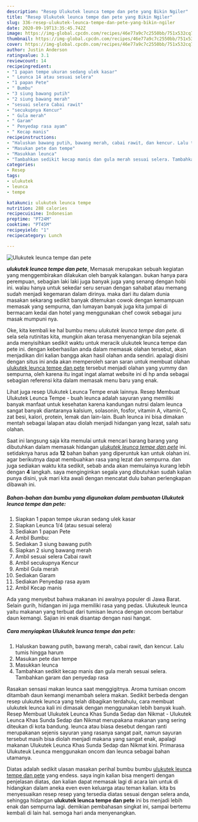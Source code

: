```yaml
---
description: "Resep Ulukutek leunca tempe dan pete yang Bikin Ngiler"
title: "Resep Ulukutek leunca tempe dan pete yang Bikin Ngiler"
slug: 336-resep-ulukutek-leunca-tempe-dan-pete-yang-bikin-ngiler
date: 2020-09-19T13:35:45.742Z
image: https://img-global.cpcdn.com/recipes/46e77a9c7c2550bb/751x532cq70/ulukutek-leunca-tempe-dan-pete-foto-resep-utama.jpg
thumbnail: https://img-global.cpcdn.com/recipes/46e77a9c7c2550bb/751x532cq70/ulukutek-leunca-tempe-dan-pete-foto-resep-utama.jpg
cover: https://img-global.cpcdn.com/recipes/46e77a9c7c2550bb/751x532cq70/ulukutek-leunca-tempe-dan-pete-foto-resep-utama.jpg
author: Justin Anderson
ratingvalue: 3.1
reviewcount: 14
recipeingredient:
- "1 papan tempe ukuran sedang ulek kasar"
- " Leunca 14 atau sesuai selera"
- "1 papan Pete"
- " Bumbu"
- "3 siung bawang putih"
- "2 siung bawang merah"
- "sesuai selera Cabai rawit"
- "secukupnya Kencur"
- " Gula merah"
- " Garam"
- " Penyedap rasa ayam"
- " Kecap manis"
recipeinstructions:
- "Haluskan bawang putih, bawang merah, cabai rawit, dan kencur. Lalu tumis hingga harum"
- "Masukan pete dan tempe"
- "Masukkan leunca"
- "Tambahkan sedikit kecap manis dan gula merah sesuai selera. Tambahkan garam dan penyedap rasa"
categories:
- Resep
tags:
- ulukutek
- leunca
- tempe

katakunci: ulukutek leunca tempe 
nutrition: 288 calories
recipecuisine: Indonesian
preptime: "PT24M"
cooktime: "PT45M"
recipeyield: "1"
recipecategory: Lunch

---
```



![Ulukutek leunca tempe dan pete](https://img-global.cpcdn.com/recipes/46e77a9c7c2550bb/751x532cq70/ulukutek-leunca-tempe-dan-pete-foto-resep-utama.jpg)

<b><i>ulukutek leunca tempe dan pete</i></b>, Memasak merupakan sebuah kegiatan yang menggembirakan dilakukan oleh banyak kalangan. bukan hanya para perempuan, sebagian laki laki juga banyak juga yang senang dengan hobi ini. walau hanya untuk sekedar seru seruan dengan sahabat atau memang sudah menjadi kegemaran dalam dirinya. maka dari itu dalam dunia masakan sekarang sedikit banyak ditemukan cowok dengan kemampuan memasak yang sempurna, dan lumayan banyak juga kita jumpai di bermacam kedai dan hotel yang menggunakan chef cowok sebagai juru masak mumpuni nya.

Oke, kita kembali ke hal bumbu menu <i>ulukutek leunca tempe dan pete</i>. di sela sela rutinitas kita, mungkin akan terasa menyenangkan bila sejenak anda menyisihkan sedikit waktu untuk meracik ulukutek leunca tempe dan pete ini. dengan keberhasilan anda dalam memasak olahan tersebut, akan menjadikan diri kalian bangga akan hasil olahan anda sendiri. apalagi disini dengan situs ini anda akan memperoleh saran saran untuk membuat olahan <u>ulukutek leunca tempe dan pete</u> tersebut menjadi olahan yang yummy dan sempurna, oleh karena itu ingat ingat alamat website ini di hp anda sebagai sebagian referensi kita dalam memasak menu baru yang enak.

Lihat juga resep Ulukutek Leunca Tempe enak lainnya. Resep Membuat Ulukutek Leunca Tempe - buah leunca adalah sayuran yang memiliki banyak manfaat untuk kesehatan karena kandungan nutrsi dalam leunca sangat banyak diantaranya kalsium, solasonin, fosfor, vitamin A, vitamin C, zat besi, kalori, protein, lemak dan lain-lain. Buah leunca ini bisa dimakan mentah sebagai lalapan atau diolah menjadi hidangan yang lezat, salah satu olahan.


Saat ini langsung saja kita memulai untuk mencari barang barang yang dibutuhkan dalam memasak hidangan <u><i>ulukutek leunca tempe dan pete</i></u> ini. setidaknya harus ada <b>12</b> bahan bahan yang diperuntuk kan untuk olahan ini. agar berikutnya dapat membuahkan rasa yang lezat dan sempurna. dan juga sediakan waktu kita sedikit, sebab anda akan memulainya kurang lebih dengan <b>4</b> langkah. saya menginginkan segala yang dibutuhkan sudah kalian punya disini, yuk mari kita awali dengan mencatat dulu bahan perlengkapan dibawah ini.

<!--inarticleads1-->

##### Bahan-bahan dan bumbu yang digunakan dalam pembuatan Ulukutek leunca tempe dan pete:

1. Siapkan 1 papan tempe ukuran sedang ulek kasar
1. Siapkan  Leunca 1/4 (atau sesuai selera)
1. Sediakan 1 papan Pete
1. Ambil  Bumbu:
1. Sediakan 3 siung bawang putih
1. Siapkan 2 siung bawang merah
1. Ambil sesuai selera Cabai rawit
1. Ambil secukupnya Kencur
1. Ambil  Gula merah
1. Sediakan  Garam
1. Sediakan  Penyedap rasa ayam
1. Ambil  Kecap manis


Ada yang menyebut bahwa makanan ini awalnya populer di Jawa Barat. Selain gurih, hidangan ini juga memiliki rasa yang pedas. Ulukuteuk leunca yaitu makanan yang terbuat dari tumisan leunca dengan oncom bertabur daun kemangi. Sajian ini enak disantap dengan nasi hangat. 

<!--inarticleads2-->

##### Cara menyiapkan Ulukutek leunca tempe dan pete:

1. Haluskan bawang putih, bawang merah, cabai rawit, dan kencur. Lalu tumis hingga harum
1. Masukan pete dan tempe
1. Masukkan leunca
1. Tambahkan sedikit kecap manis dan gula merah sesuai selera. Tambahkan garam dan penyedap rasa


Rasakan sensasi makan leunca saat menggigitnya. Aroma tumisan oncom ditambah daun kemangi menambah selera makan. Sedikit berbeda dengan resep ulukutek leunca yang telah dibagikan terdahulu, cara membuat ulukutek leunca kali ini dimasak dengan menggunakan lebih banyak kuah. Resep Membuat Ulukutek Leunca Khas Sunda Sedap dan Nikmat - Ulukutek Leunca Khas Sunda Sedap dan Nikmat merupakana makanan yang sering diteukan di kota bandung. leunca atau biasa desebut dengan ranti merupakanan sejenis sayuran yang rasanya sangat pait, namun sayuran tersebut masih bisa diolah menjadi makana yang sangat enak, apalagi makanan Ulukutek Leunca Khas Sunda Sedap dan Nikmat kini. Primarasa Ulukuteuk Leunca menggunakan oncom dan leunca sebagai bahan utamanya. 

Diatas adalah sedikit ulasan masakan perihal bumbu bumbu <u>ulukutek leunca tempe dan pete</u> yang endess. saya ingin kalian bisa mengerti dengan penjelasan diatas, dan kalian dapat memasak lagi di acara lain untuk di hidangkan dalam aneka even even keluarga atau teman kalian. kita bs menyesuaikan resep resep yang tersedia diatas sesuai dengan selera anda, sehingga hidangan <b>ulukutek leunca tempe dan pete</b> ini bs menjadi lebih enak dan sempurna lagi. demikian pembahasan singkat ini, sampai bertemu kembali di lain hal. semoga hari anda menyenangkan.

